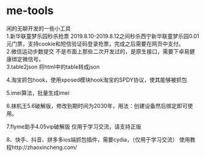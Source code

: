 # me-tools
闲的无聊开发的一些小工具  
1.新华联童梦乐园秒杀抢票 2019.8.10-2019.8.12之间秒杀西宁新华联童梦乐园0.01元门票，支持cookie和短信验证码登录抢票，完成之后需要在网页中支付。  
2.微信运动步数提交  不是市面上那些二次开发过的，是原生接口，需要下卓易健康绑定微信号。  
3.table2json 将html中的table转成json

4.淘宝抓包hook，使用xposed模块hook淘宝的SPDY协议，使其能够被抓包

5.imei算法，批量生成imei

6.抹机王5.6破解版，修改到期时间为2030年，用法：创建设备然后绑定即可使用。

7.flyme助手4.05vip破解版 仅用于学习交流，请支持正版

8、快手、抖音、拼多多ios端抓包插件，需要cydia，（仅用于学习交流） 使用教程http://zhaoxincheng.com/




